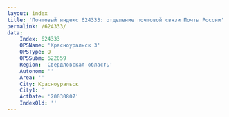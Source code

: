 ```yaml
---
layout: index
title: 'Почтовый индекс 624333: отделение почтовой связи Почты России'
permalink: /624333/
data:
    Index: 624333
    OPSName: 'Красноуральск 3'
    OPSType: О
    OPSSubm: 622059
    Region: 'Свердловская область'
    Autonom: ''
    Area: ''
    City: Красноуральск
    City1: ''
    ActDate: '20030807'
    IndexOld: ''
---
```

